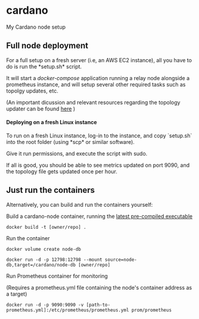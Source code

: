# cardano
My Cardano node setup

<h2>Full node deployment</h2>
For a full setup on a fresh server (i.e, an AWS EC2 instance), all you have to do is run the *setup.sh* script.

It will start a *docker-compose* application running a relay node alongside a prometheus instance, and will setup several other required tasks such as topolgy updates, etc.

(An important dicussion and relevant resources regarding the topology updater can be found [here](https://forum.cardano.org/t/is-running-topology-updater-a-must/91494) )

<h4>Deploying on a fresh Linux instance</h4>
To run on a fresh Linux instance, log-in to the instance, and copy `setup.sh` into the root folder (using *scp* or similar software).

Give it run permissions, and execute the script with sudo.

If all is good, you should be able to see metrics updated on port 9090, and the topology file gets updated once per hour.

<h2>Just run the containers</h2>
Alternatively, you can build and run the containers yourself:

Build a cardano-node container, running the [latest pre-compiled executable](https://hydra.iohk.io/job/Cardano/cardano-node/cardano-node-linux/latest/)

```docker build -t [owner/repo] .```

Run the container

```docker volume create node-db```

```docker run -d -p 12798:12798 --mount source=node-db,target=/cardano/node-db [owner/repo]```

Run Prometheus container for monitoring

(Requires a prometheus.yml file containing the node's container address as a target)

```docker run -d -p 9090:9090 -v [path-to-prometheus.yml]:/etc/prometheus/prometheus.yml prom/prometheus```
